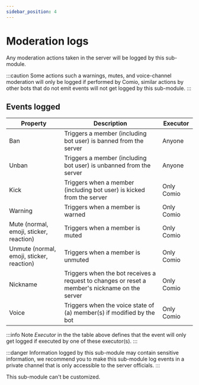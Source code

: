 ```yaml
---
sidebar_position: 4
---
```


# Moderation logs
Any moderation actions taken in the server will be logged by this sub-module.

:::caution
Some actions such a warnings, mutes, and voice-channel moderation will only be logged if performed by Comio, similar actions by other bots that do not emit events will not get logged by this sub-module.
:::

## Events logged

| Property | Description | Executor |
| --- | --- | --- |
| Ban | Triggers a member (including bot user) is banned from the server | Anyone |
| Unban | Triggers a member (including bot user) is unbanned from the server | Anyone |
| Kick | Triggers when a member (including bot user) is kicked from the server | Only Comio |
| Warning | Triggers when a member is warned | Only Comio |
| Mute (normal, emoji, sticker, reaction) | Triggers when a member is muted | Only Comio |
| Unmute (normal, emoji, sticker, reaction) | Triggers when a member is unmuted | Only Comio |
| Nickname | Triggers when the bot receives a request to changes or reset a member's nickname on the server | Only Comio |
| Voice | Triggers when the voice state of (a) member(s) if modified by the bot | Only Comio |

:::info Note
_Executor_ in the the table above defines that the event will only get logged if executed by one of these executor(s).
:::

:::danger
Information logged by this sub-module may contain sensitive information, we recommend you to make this sub-module log events in a private channel that is only accessible to the server officials.
:::

This sub-module can't be customized.

